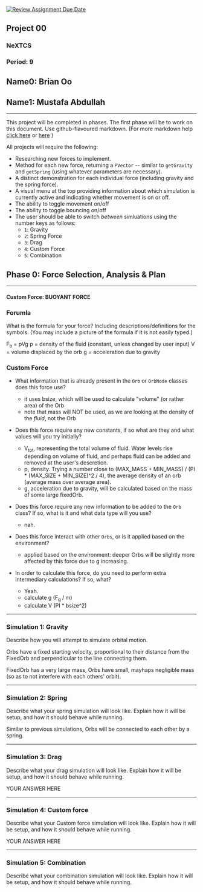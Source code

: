 [![Review Assignment Due Date](https://classroom.github.com/assets/deadline-readme-button-22041afd0340ce965d47ae6ef1cefeee28c7c493a6346c4f15d667ab976d596c.svg)](https://classroom.github.com/a/rXX1_Uiw)
## Project 00
### NeXTCS
### Period: 9
## Name0: Brian Oo
## Name1: Mustafa Abdullah
---

This project will be completed in phases. The first phase will be to work on this document. Use github-flavoured markdown. (For more markdown help [click here](https://github.com/adam-p/markdown-here/wiki/Markdown-Cheatsheet) or [here](https://docs.github.com/en/get-started/writing-on-github/getting-started-with-writing-and-formatting-on-github/basic-writing-and-formatting-syntax) )

All projects will require the following:
- Researching new forces to implement.
- Method for each new force, returning a `PVector`  -- similar to `getGravity` and `getSpring` (using whatever parameters are necessary).
- A distinct demonstration for each individual force (including gravity and the spring force).
- A visual menu at the top providing information about which simulation is currently active and indicating whether movement is on or off.
- The ability to toggle movement on/off
- The ability to toggle bouncing on/off
- The user should be able to switch _between_ simluations using the number keys as follows:
  - `1`: Gravity
  - `2`: Spring Force
  - `3`: Drag
  - `4`: Custom Force
  - `5`: Combination


## Phase 0: Force Selection, Analysis & Plan
---------- 

#### Custom Force: BUOYANT FORCE

### Forumla
What is the formula for your force? Including descriptions/definitions for the symbols. (You may include a picture of the formula if it is not easily typed.)

F<sub>b</sub> = pVg
p = density of the fluid (constant, unless changed by user input)
V = volume displaced by the orb
g = acceleration due to gravity

### Custom Force
- What information that is already present in the `Orb` or `OrbNode` classes does this force use?
  - it uses bsize, which will be used to calculate "volume" (or rather area) of the Orb
  - note that mass will NOT be used, as we are looking at the density of the *fluid*, not the Orb

- Does this force require any new constants, if so what are they and what values will you try initially? 
  - V<sub>tot</sub>, representing the total volume of fluid. Water levels rise depending on volume of fluid, and perhaps fluid can be added and removed at the user's descretion.
  - p, density. Trying a number close to (MAX_MASS + MIN_MASS) / (PI * (MAX_SIZE + MIN_SIZE)^2 / 4), the average density of an orb (average mass over average area).
  - g, acceleration due to gravity, will be calculated based on the mass of some large fixedOrb.

- Does this force require any new information to be added to the `Orb` class? If so, what is it and what data type will you use?
  - nah.

- Does this force interact with other `Orbs`, or is it applied based on the environment?
  - applied based on the environment: deeper Orbs will be slightly more affected by this force due to g increasing.

- In order to calculate this force, do you need to perform extra intermediary calculations? If so, what?
  - Yeah.
   - calculate g (F<sub>g</sub> / m)
   - calculate V (PI * bsize^2)

--- 

### Simulation 1: Gravity
Describe how you will attempt to simulate orbital motion.

Orbs have a fixed starting velocity, proportional to their distance from the FixedOrb and perpendicular to the line connecting them.

FixedOrb has a very large mass, Orbs have small, mayhaps negligible mass (so as to not interfere with each others' orbit).

--- 

### Simulation 2: Spring
Describe what your spring simulation will look like. Explain how it will be setup, and how it should behave while running.

Similar to previous simulations, Orbs will be connected to each other by a spring.

--- 

### Simulation 3: Drag
Describe what your drag simulation will look like. Explain how it will be setup, and how it should behave while running.

YOUR ANSWER HERE

--- 

### Simulation 4: Custom force
Describe what your Custom force simulation will look like. Explain how it will be setup, and how it should behave while running.

YOUR ANSWER HERE

--- 

### Simulation 5: Combination
Describe what your combination simulation will look like. Explain how it will be setup, and how it should behave while running.
